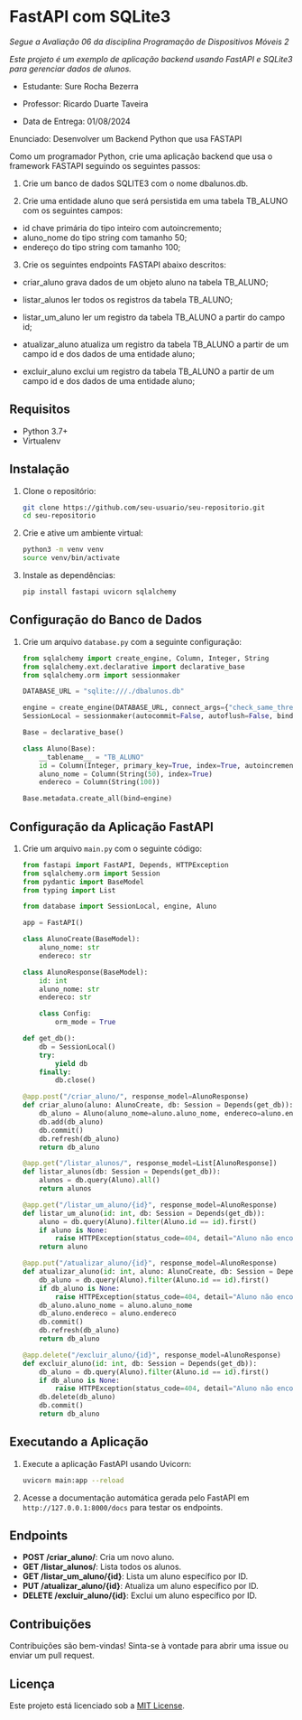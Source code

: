 # FastAPI com SQLite3

*Segue a Avaliação 06 da disciplina Programação de Dispositivos Móveis 2*

*Este projeto é um exemplo de aplicação backend usando FastAPI e SQLite3 para gerenciar dados de alunos.*

* Estudante: Sure Rocha Bezerra 

* Professor: Ricardo Duarte Taveira

* Data de Entrega: 01/08/2024

Enunciado:
Desenvolver um Backend Python que usa FASTAPI 

Como um programador Python, crie uma aplicação backend que usa o framework FASTAPI seguindo os seguintes passos:

1) Crie um banco de dados SQLITE3 com o nome dbalunos.db.

2) Crie uma entidade aluno que será persistida em uma tabela TB_ALUNO com os seguintes campos:
* id chave primária do tipo inteiro com autoincremento;
* aluno_nome do tipo string com tamanho 50;
* endereço do tipo string com tamanho 100;

3) Crie os seguintes endpoints FASTAPI abaixo descritos:

* criar_aluno grava dados de um objeto aluno na tabela TB_ALUNO;

* listar_alunos ler todos os registros da tabela TB_ALUNO; 

* listar_um_aluno ler um registro da tabela TB_ALUNO a partir do campo id; 

* atualizar_aluno atualiza um registro da tabela TB_ALUNO a partir de um campo id e dos dados de uma entidade aluno; 

* excluir_aluno exclui um registro da tabela TB_ALUNO a partir de um campo id e dos dados de uma entidade aluno;
  
## Requisitos

- Python 3.7+
- Virtualenv

## Instalação

1. Clone o repositório:

    ```bash
    git clone https://github.com/seu-usuario/seu-repositorio.git
    cd seu-repositorio
    ```

2. Crie e ative um ambiente virtual:

    ```bash
    python3 -m venv venv
    source venv/bin/activate
    ```

3. Instale as dependências:

    ```bash
    pip install fastapi uvicorn sqlalchemy
    ```

## Configuração do Banco de Dados

1. Crie um arquivo `database.py` com a seguinte configuração:

    ```python
    from sqlalchemy import create_engine, Column, Integer, String
    from sqlalchemy.ext.declarative import declarative_base
    from sqlalchemy.orm import sessionmaker

    DATABASE_URL = "sqlite:///./dbalunos.db"

    engine = create_engine(DATABASE_URL, connect_args={"check_same_thread": False})
    SessionLocal = sessionmaker(autocommit=False, autoflush=False, bind=engine)

    Base = declarative_base()

    class Aluno(Base):
        __tablename__ = "TB_ALUNO"
        id = Column(Integer, primary_key=True, index=True, autoincrement=True)
        aluno_nome = Column(String(50), index=True)
        endereco = Column(String(100))

    Base.metadata.create_all(bind=engine)
    ```

## Configuração da Aplicação FastAPI

1. Crie um arquivo `main.py` com o seguinte código:

    ```python
    from fastapi import FastAPI, Depends, HTTPException
    from sqlalchemy.orm import Session
    from pydantic import BaseModel
    from typing import List

    from database import SessionLocal, engine, Aluno

    app = FastAPI()

    class AlunoCreate(BaseModel):
        aluno_nome: str
        endereco: str

    class AlunoResponse(BaseModel):
        id: int
        aluno_nome: str
        endereco: str

        class Config:
            orm_mode = True

    def get_db():
        db = SessionLocal()
        try:
            yield db
        finally:
            db.close()

    @app.post("/criar_aluno/", response_model=AlunoResponse)
    def criar_aluno(aluno: AlunoCreate, db: Session = Depends(get_db)):
        db_aluno = Aluno(aluno_nome=aluno.aluno_nome, endereco=aluno.endereco)
        db.add(db_aluno)
        db.commit()
        db.refresh(db_aluno)
        return db_aluno

    @app.get("/listar_alunos/", response_model=List[AlunoResponse])
    def listar_alunos(db: Session = Depends(get_db)):
        alunos = db.query(Aluno).all()
        return alunos

    @app.get("/listar_um_aluno/{id}", response_model=AlunoResponse)
    def listar_um_aluno(id: int, db: Session = Depends(get_db)):
        aluno = db.query(Aluno).filter(Aluno.id == id).first()
        if aluno is None:
            raise HTTPException(status_code=404, detail="Aluno não encontrado")
        return aluno

    @app.put("/atualizar_aluno/{id}", response_model=AlunoResponse)
    def atualizar_aluno(id: int, aluno: AlunoCreate, db: Session = Depends(get_db)):
        db_aluno = db.query(Aluno).filter(Aluno.id == id).first()
        if db_aluno is None:
            raise HTTPException(status_code=404, detail="Aluno não encontrado")
        db_aluno.aluno_nome = aluno.aluno_nome
        db_aluno.endereco = aluno.endereco
        db.commit()
        db.refresh(db_aluno)
        return db_aluno

    @app.delete("/excluir_aluno/{id}", response_model=AlunoResponse)
    def excluir_aluno(id: int, db: Session = Depends(get_db)):
        db_aluno = db.query(Aluno).filter(Aluno.id == id).first()
        if db_aluno is None:
            raise HTTPException(status_code=404, detail="Aluno não encontrado")
        db.delete(db_aluno)
        db.commit()
        return db_aluno
    ```

## Executando a Aplicação

1. Execute a aplicação FastAPI usando Uvicorn:

    ```bash
    uvicorn main:app --reload
    ```

2. Acesse a documentação automática gerada pelo FastAPI em `http://127.0.0.1:8000/docs` para testar os endpoints.

## Endpoints

- **POST /criar_aluno/**: Cria um novo aluno.
- **GET /listar_alunos/**: Lista todos os alunos.
- **GET /listar_um_aluno/{id}**: Lista um aluno específico por ID.
- **PUT /atualizar_aluno/{id}**: Atualiza um aluno específico por ID.
- **DELETE /excluir_aluno/{id}**: Exclui um aluno específico por ID.

## Contribuições

Contribuições são bem-vindas! Sinta-se à vontade para abrir uma issue ou enviar um pull request.

## Licença

Este projeto está licenciado sob a [MIT License](LICENSE).
